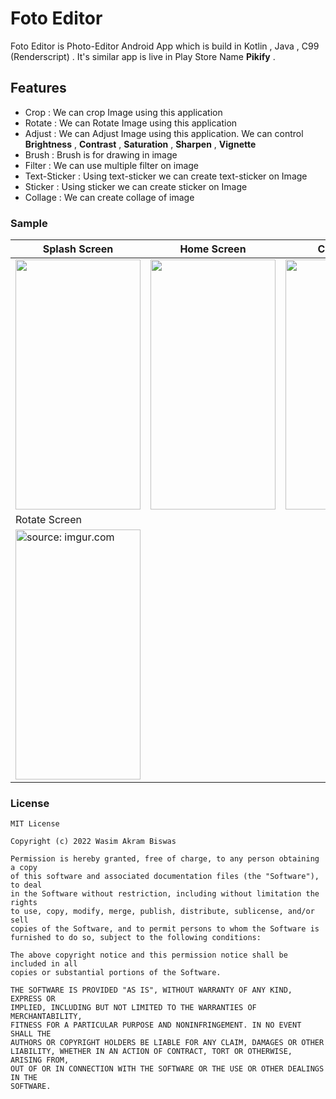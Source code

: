 # Foto Editor

Foto Editor is Photo-Editor Android App which is build in Kotlin , Java , C99 (Renderscript) . It's
similar app is live in Play Store Name <b>Pikify</b> .

## Features

- Crop : We can crop Image using this application
- Rotate : We can Rotate Image using this application
- Adjust : We can Adjust Image using this application. We can control **Brightness** , **Contrast**
  , **Saturation** , **Sharpen** , **Vignette**
- Brush : Brush is for drawing in image
- Filter : We can use multiple filter on image
- Text-Sticker : Using text-sticker we can create text-sticker on Image
- Sticker : Using sticker we can create sticker on Image
- Collage : We can create collage of image

### Sample

| Splash Screen                                                                                    | Home Screen                                                           | Crop Screen                                                           |
|--------------------------------------------------------------------------------------------------|-----------------------------------------------------------------------|-----------------------------------------------------------------------|
| <img height="400" width="200" src="https://i.imgur.com/g6p25nB.jpg"/>                            | <img height="400" width="200" src="https://i.imgur.com/0L5vKLu.jpg"/> | <img height="400" width="200" src="https://i.imgur.com/zR46eZI.jpg"/> |
| Rotate Screen                                                                                    |                                                                       |                                                                       |
| <img height="400" width="200" src="https://i.imgur.com/AsBes26.jpg" title="source: imgur.com" /> |                                                                       |                                                                       |








### License

```
MIT License

Copyright (c) 2022 Wasim Akram Biswas

Permission is hereby granted, free of charge, to any person obtaining a copy
of this software and associated documentation files (the "Software"), to deal
in the Software without restriction, including without limitation the rights
to use, copy, modify, merge, publish, distribute, sublicense, and/or sell
copies of the Software, and to permit persons to whom the Software is
furnished to do so, subject to the following conditions:

The above copyright notice and this permission notice shall be included in all
copies or substantial portions of the Software.

THE SOFTWARE IS PROVIDED "AS IS", WITHOUT WARRANTY OF ANY KIND, EXPRESS OR
IMPLIED, INCLUDING BUT NOT LIMITED TO THE WARRANTIES OF MERCHANTABILITY,
FITNESS FOR A PARTICULAR PURPOSE AND NONINFRINGEMENT. IN NO EVENT SHALL THE
AUTHORS OR COPYRIGHT HOLDERS BE LIABLE FOR ANY CLAIM, DAMAGES OR OTHER
LIABILITY, WHETHER IN AN ACTION OF CONTRACT, TORT OR OTHERWISE, ARISING FROM,
OUT OF OR IN CONNECTION WITH THE SOFTWARE OR THE USE OR OTHER DEALINGS IN THE
SOFTWARE.


```
